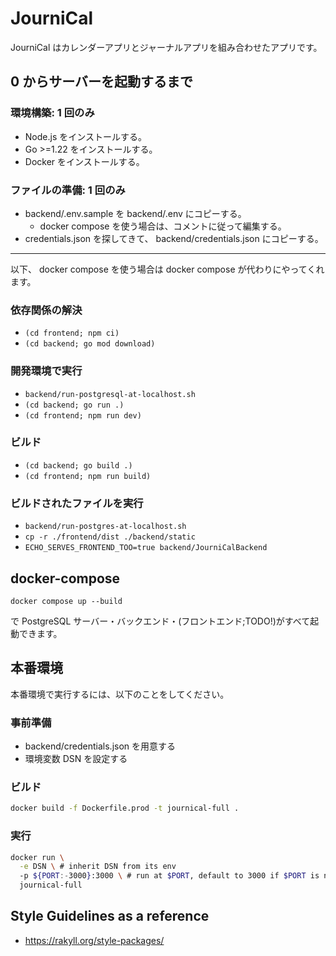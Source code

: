 # JourniCal

JourniCal はカレンダーアプリとジャーナルアプリを組み合わせたアプリです。

## 0 からサーバーを起動するまで

### 環境構築: 1 回のみ

- Node.js をインストールする。
- Go >=1.22 をインストールする。
- Docker をインストールする。

### ファイルの準備: 1 回のみ

- backend/.env.sample を backend/.env にコピーする。
  - docker compose を使う場合は、コメントに従って編集する。
- credentials.json を探してきて、 backend/credentials.json にコピーする。

---

以下、 docker compose を使う場合は docker compose が代わりにやってくれます。

### 依存関係の解決

- `(cd frontend; npm ci)`
- `(cd backend; go mod download)`

### 開発環境で実行

- `backend/run-postgresql-at-localhost.sh`
- `(cd backend; go run .)`
- `(cd frontend; npm run dev)`

### ビルド

- `(cd backend; go build .)`
- `(cd frontend; npm run build)`

### ビルドされたファイルを実行

- `backend/run-postgres-at-localhost.sh`
- `cp -r ./frontend/dist ./backend/static`
- `ECHO_SERVES_FRONTEND_TOO=true backend/JourniCalBackend`

## docker-compose

```
docker compose up --build
```

で PostgreSQL サーバー・バックエンド・(フロントエンド;TODO!)がすべて起動できます。

## 本番環境

本番環境で実行するには、以下のことをしてください。

### 事前準備

- backend/credentials.json を用意する
- 環境変数 DSN を設定する

### ビルド

```sh
docker build -f Dockerfile.prod -t journical-full .
```

### 実行

```sh
docker run \
  -e DSN \ # inherit DSN from its env
  -p ${PORT:-3000}:3000 \ # run at $PORT, default to 3000 if $PORT is not set
  journical-full
```

## Style Guidelines as a reference

- <https://rakyll.org/style-packages/>

